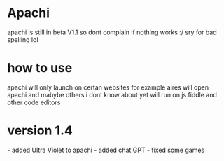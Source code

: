 <h1> Apachi </h1>
<p> apachi is still in beta V1.1 so dont complain if nothing works :/ sry for bad spelling lol
  
  <h1> how to use </h1>
<p> apachi will only launch on certan websites for example aires will open apachi and mabybe others i dont know about yet
  will run on js fiddle and other code editors
  <h1> version 1.4</h1>
  <p> - added Ultra Violet to apachi
      - added chat GPT
      - fixed some games
